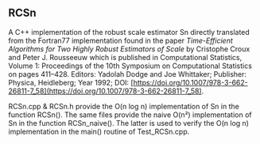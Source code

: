 ## RCSn

A C++ implementation of the robust scale estimator Sn directly translated from the Fortran77 implementation found in the paper *Time-Efficient Algorithms for Two Highly Robust Estimators of Scale* by Cristophe Croux and Peter J. Rousseeuw which is published in Computational Statistics, Volume 1: Proceedings of the 10th Symposium on Computational Statistics on pages 411–428. Editors: Yadolah Dodge and Joe Whittaker; Publisher: Physica, Heidleberg; Year 1992; DOI: [https://doi.org/10.1007/978-3-662-26811-7_58](https://doi.org/10.1007/978-3-662-26811-7_58).

RCSn.cpp & RCSn.h provide the O(n log n) implementation of Sn in the function RCSn(). The same files provide the naive O(n²) implementation of Sn in the function RCSn_naive(). The latter is used to verify the O(n log n) implementation in the main() routine of Test\_RCSn.cpp.
